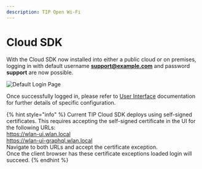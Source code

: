 ```yaml
---
description: TIP Open Wi-Fi
---
```


# Cloud SDK

With the Cloud SDK now installed into either a public cloud or on premises, logging in with default username **support@example.com** and password **support** are now possible. 

![Default Login Page](../.gitbook/assets/screen-shot-2020-11-29-at-4.25.44-pm.png)

Once successfully logged in,  please refer to [User Interface](../user-interface/) documentation for further details of specific configuration. 

{% hint style="info" %}
Current TIP Cloud SDK deploys using self-signed certificates. This requires accepting the self-signed certificate in the UI for the following URLs:  
     https://wlan-ui.wlan.local  
     https://wlan-ui-graphql.wlan.local  
Navigate to both URLs and accept the certificate exception.  
Once the client browser has these certificate exceptions loaded login will succeed. 
{% endhint %}

  


